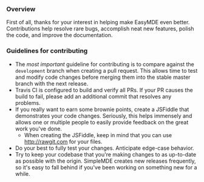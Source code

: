 ### Overview
First of all, thanks for your interest in helping make EasyMDE even better. Contributions help resolve rare bugs, accomplish neat new features, polish the code, and improve the documentation.

### Guidelines for contributing
- The *most important* guideline for contributing is to compare against the `development` branch when creating a pull request. This allows time to test and modify code changes before merging them into the stable master branch with the next release.
- Travis CI is configured to build and verify all PRs. If your PR causes the build to fail, please add an additional commit that resolves any problems.
- If you really want to earn some brownie points, create a JSFiddle that demonstrates your code changes. Seriously, this helps immensely and allows one or multiple people to easily provide feedback on the great work you've done.
  - When creating the JSFiddle, keep in mind that you can use http://rawgit.com for your files.
- Do your best to fully test your changes. Anticipate edge-case behavior.
- Try to keep your codebase that you're making changes to as up-to-date as possible with the origin. SimpleMDE creates new releases frequently, so it's easy to fall behind if you've been working on something new for a while.
